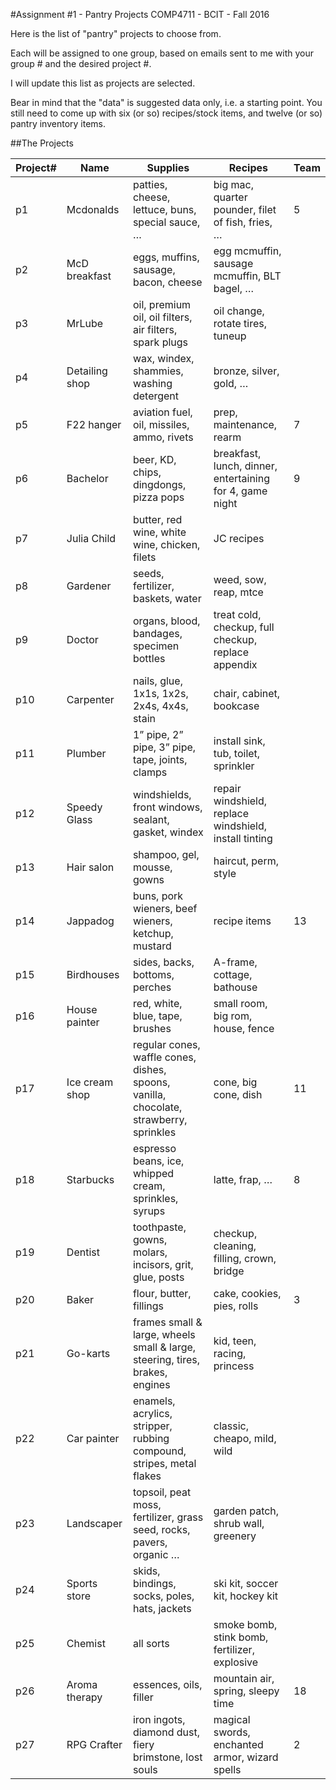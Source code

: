 #Assignment #1 - Pantry Projects
COMP4711 - BCIT - Fall 2016

Here is the list of "pantry" projects to choose from.

Each will be assigned to one group, based on emails sent to me
with your group # and the desired project #.

I will update this list as projects are selected.

Bear in mind that the "data" is suggested data only, i.e. a starting point.
You still need to come up with six (or so) recipes/stock items,
and twelve (or so) pantry inventory items.

##The Projects

Project# | Name | Supplies | Recipes | Team
--------- | -------------- | --------- | --- | ---
p1  |	Mcdonalds |	patties, cheese, lettuce, buns, special sauce, … |	big mac, quarter pounder, filet of fish, fries, … | 5 
p2  |	McD breakfast |	eggs, muffins, sausage, bacon, cheese |	egg mcmuffin, sausage mcmuffin, BLT bagel, … |
p3 |	MrLube |	oil, premium oil, oil filters, air filters, spark plugs |	oil change, rotate tires, tuneup |
p4 |	Detailing shop |	wax, windex, shammies, washing detergent |	bronze, silver, gold, … |
p5 |	F22 hanger |	aviation fuel, oil, missiles, ammo, rivets |	prep, maintenance, rearm | 7  
p6 |	Bachelor |	beer, KD, chips, dingdongs, pizza pops |	breakfast, lunch, dinner, entertaining for 4, game night | 9  
p7 |	Julia Child |	butter, red wine, white wine, chicken, filets |	JC recipes |
p8 |	Gardener |	seeds, fertilizer, baskets, water |	weed, sow, reap, mtce |
p9 |	Doctor |	organs, blood, bandages, specimen bottles |	treat cold, checkup, full checkup, replace appendix |
p10 |	Carpenter |	nails, glue, 1x1s, 1x2s, 2x4s, 4x4s, stain |	chair, cabinet, bookcase |
p11 |	Plumber |	1” pipe, 2” pipe, 3” pipe, tape, joints, clamps |	install sink, tub, toilet, sprinkler |
p12 | 	Speedy Glass |	windshields, front windows, sealant, gasket, windex |	repair windshield, replace windshield, install tinting |
p13 |	Hair salon |	shampoo, gel, mousse, gowns |	haircut, perm, style |
p14 |	Jappadog |	buns, pork wieners, beef wieners, ketchup, mustard |	recipe items | 13  
p15 |	Birdhouses |	sides, backs,  bottoms, perches |	A-frame, cottage, bathouse |
p16 |	House painter |	red, white, blue, tape, brushes |	small room, big rom, house, fence |
p17 |	Ice cream shop |	regular cones, waffle cones, dishes, spoons, vanilla, chocolate, strawberry, sprinkles |	cone, big cone, dish | 11  
p18 |	Starbucks |	espresso beans, ice, whipped cream, sprinkles, syrups |	latte, frap, … | 8  
p19 |	Dentist |	toothpaste, gowns, molars, incisors, grit, glue, posts |	checkup, cleaning, filling, crown, bridge |
p20 |	Baker |	flour, butter, fillings |	cake, cookies, pies, rolls | 3  
p21 |	Go-karts |	frames small & large, wheels small & large, steering, tires, brakes, engines |	kid, teen, racing, princess |
p22 |	Car painter |	enamels, acrylics, stripper, rubbing compound, stripes, metal flakes |	classic, cheapo, mild, wild |
p23 |	Landscaper |	topsoil, peat moss, fertilizer, grass seed, rocks, pavers, organic … |	garden patch, shrub wall, greenery |
p24 |	Sports store |	skids, bindings, socks, poles, hats, jackets |	ski kit, soccer kit, hockey kit |
p25 |	Chemist |	all sorts |	smoke bomb, stink bomb, fertilizer, explosive |
p26 |	Aroma therapy |	essences, oils, filler |	mountain air, spring, sleepy time | 18  
p27 |	RPG Crafter |	iron ingots, diamond dust, fiery brimstone, lost souls |	magical swords, enchanted armor, wizard spells | 2  

